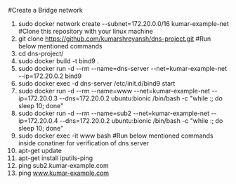 #Create a Bridge network
1. sudo docker network create --subnet=172.20.0.0/16 kumar-example-net
#Clone this repository with your linux machine
2. git clone https://github.com/kumarshreyansh/dns-project.git
#Run below mentioned commands
3. cd dns-project/
4. sudo docker build -t bind9 .
5. sudo docker run -d --rm --name=dns-server --net=kumar-example-net --ip=172.20.0.2 bind9
6. sudo docker exec -d dns-server /etc/init.d/bind9 start
7. sudo docker run -d --rm --name=www --net=kumar-example-net --ip=172.20.0.3 --dns=172.20.0.2 ubuntu:bionic /bin/bash -c "while :; do sleep 10; done"
8. sudo docker run -d --rm --name=sub2 --net=kumar-example-net --ip=172.20.0.4 --dns=172.20.0.2 ubuntu:bionic /bin/bash -c "while :; do sleep 10; done"
9. sudo docker exec -it www bash
#Run below mentioned commands inside conatiner for verification of dns server
10. apt-get update
11. apt-get install iputils-ping
12. ping sub2.kumar-example.com
13. ping www.kumar-example.com
